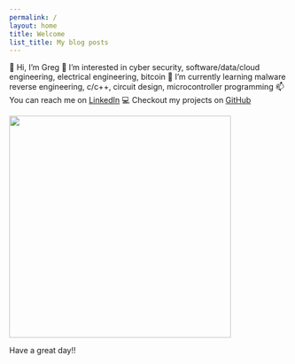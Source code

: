 ```yaml
---
permalink: /
layout: home
title: Welcome
list_title: My blog posts
---
```


👋 Hi, I’m Greg
👀 I’m interested in cyber security, software/data/cloud engineering, electrical engineering, bitcoin
🌱 I’m currently learning malware reverse engineering, c/c++, circuit design, microcontroller programming
📫 You can reach me on [LinkedIn][LinkedIn]
💻 Checkout my projects on [GitHub][Github]

<img src="./assets/imgs/screenshot.png" width="400px">

Have a great day!!

[LinkedIn]: https://linkedin.com/in/gwilkinson01
[Github]: https://github.com/gwilkinson01
